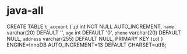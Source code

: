 # java-all


CREATE TABLE `t_account` (
  `id` int NOT NULL AUTO_INCREMENT,
  `name` varchar(20) DEFAULT '',
  `age` int DEFAULT '0',
  `phone` varchar(20) DEFAULT NULL,
  `address` varchar(255) DEFAULT NULL,
  PRIMARY KEY (`id`)
) ENGINE=InnoDB AUTO_INCREMENT=13 DEFAULT CHARSET=utf8;
